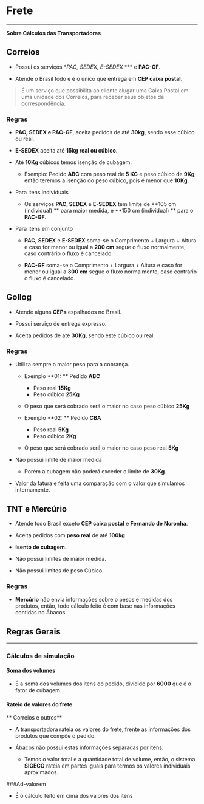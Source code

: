 # Frete

---

**Sobre Cálculos das Transportadoras**

## Correios

* Possui os serviços **PAC, SEDEX, E-SEDEX* *** e **PAC-GF**.

* Atende o Brasil todo e é o único que entrega em **CEP caixa postal**.
> É um serviço que possibilita ao cliente alugar uma Caixa Postal em uma unidade dos Correios, para receber seus objetos de correspondência.

### Regras

* **PAC, SEDEX e PAC-GF**, aceita pedidos de até **30kg**, sendo esse cúbico ou real.

* **E-SEDEX** aceita até **15kg real ou cúbico**.

* Até **10Kg** cúbicos temos isenção de cubagem:

	* Exemplo: Pedido **ABC** com peso real de **5 KG** e peso cúbico de **9Kg**; então teremos a isenção do peso cúbico, pois é menor que **10Kg**.

* Para itens individuais

	* Os serviços **PAC, SEDEX** e **E-SEDEX** tem limite de **105 cm (individual) ** para maior medida, e **150 cm (individual) ** para o **PAC-GF**.

* Para itens em conjunto

	* **PAC**, **SEDEX** e **E-SEDEX** soma-se o Comprimento + Largura + Altura e caso for menor ou igual a **200 cm** segue o fluxo normalmente, caso contrário o fluxo é cancelado.

	* **PAC-GF** soma-se o Comprimento + Largura + Altura e caso for menor ou igual a **300 cm** segue o fluxo normalmente, caso contrário o fluxo é cancelado.

## Gollog

* Atende alguns **CEPs** espalhados no Brasil.

* Possui serviço de entrega expresso.

* Aceita pedidos de até **30Kg**, sendo este cúbico ou real.

### Regras

* Utiliza sempre o maior peso para a cobrança.

	* Exemplo **01: ** Pedido **ABC**
		* Peso real **15Kg**
		* Peso cúbico **25Kg**
	* O peso que será cobrado será o maior no caso peso cúbico **25Kg**

	* Exemplo **02: ** Pedido **CBA**
		* Peso real **5Kg**
		* Peso cúbico **2Kg**
	* O peso que será cobrado será o maior no caso peso real **5Kg**

* Não possui limite de maior medida

	* Porém a cubagem não poderá exceder o limite de **30Kg**.

* Valor da fatura e feita uma comparação com o valor que simulamos internamente.



## TNT e Mercúrio

* Atende todo Brasil exceto **CEP caixa postal** e **Fernando de Noronha**.

* Aceita pedidos com **peso real** de até **100kg**

* **Isento de cubagem**.

* Não possui limites de maior medida.

* Não possui limites de peso Cúbico.

### Regras

* **Mercúrio** não envia informações sobre o pesos e medidas dos produtos, então, todo cálculo feito é com base nas informações contidas no Ábacos.

## Regras Gerais
_ _ _

### Cálculos de simulação

#### Soma dos volumes

* É a soma dos volumes dos itens do pedido, dividido por **6000** que é o fator de cubagem.

#### Rateio de valores do frete

** Correios e outros**

* A transportadora rateia os valores do frete, frente as informações dos produtos que compõe o pedido.

* Ábacos não possui estas informações separadas por itens.

	* Temos o valor total e a quantidade total de volume, então, o sistema **SIGECO** rateia em partes iguais para termos os valores individuais aproximados.

###Ad-valorem

* É o cálculo feito em cima dos valores dos itens

